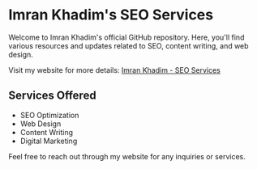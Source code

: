 # Imran Khadim's SEO Services

Welcome to Imran Khadim's official GitHub repository. Here, you'll find various resources and updates related to SEO, content writing, and web design.

Visit my website for more details: [Imran Khadim - SEO Services](https://imrankhadim.com)

## Services Offered
- SEO Optimization
- Web Design
- Content Writing
- Digital Marketing

Feel free to reach out through my website for any inquiries or services.
